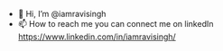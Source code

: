 - 👋 Hi, I’m @iamravisingh
- 📫 How to reach me 
   you can connect me on linkedIn https://www.linkedin.com/in/iamravisingh/

<!---
iamravisingh/iamravisingh is a ✨ special ✨ repository because its `README.md` (this file) appears on your GitHub profile.
You can click the Preview link to take a look at your changes.
--->
